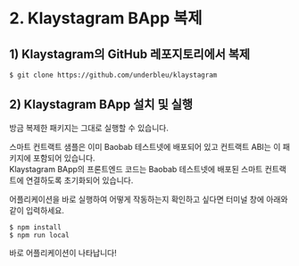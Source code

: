 # 2. Klaystagram BApp 복제

## 1\) Klaystagram의 GitHub 레포지토리에서 복제

```text
$ git clone https://github.com/underbleu/klaystagram
```

## 2\) Klaystagram BApp 설치 및 실행

방금 복제한 패키지는 그대로 실행할 수 있습니다.

스마트 컨트랙트 샘플은 이미 Baobab 테스트넷에 배포되어 있고 컨트랙트 ABI는 이 패키지에 포함되어 있습니다.  
Klaystagram BApp의 프론트엔드 코드는 Baobab 테스트넷에 배포된 스마트 컨트랙트에 연결하도록 초기화되어 있습니다.

어플리케이션을 바로 실행하여 어떻게 작동하는지 확인하고 싶다면 터미널 창에 아래와 같이 입력하세요.

```text
$ npm install
$ npm run local
```

바로 어플리케이션이 나타납니다!